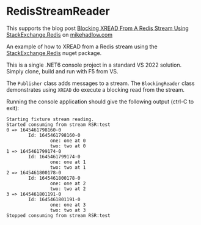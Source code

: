 # RedisStreamReader

This supports the blog post [Blocking XREAD From A Redis Stream Using StackExchange.Redis](https://mikehadlow.com/posts/xread-from-a-redis-stream-using-stackexchange-redis/) on [mikehadlow.com](https://mikehadlow.com/)

An example of how to XREAD from a Redis stream using the [StackExchange.Redis](https://stackexchange.github.io/StackExchange.Redis/) nuget package.

This is a single .NET6 console project in a standard VS 2022 solution. Simply clone, build and run with F5 from VS.

The `Publisher` class adds messages to a stream. 
The `BlockingReader` class demonstrates using `XREAD` do execute a blocking read from the stream.

Running the console application should give the following output (ctrl-C to exit):
```
Starting fixture stream reading.
Started consuming from stream RSR:test
0 => 1645461798160-0
        Id: 1645461798160-0
                one: one at 0
                two: two at 0
1 => 1645461799174-0
        Id: 1645461799174-0
                one: one at 1
                two: two at 1
2 => 1645461800178-0
        Id: 1645461800178-0
                one: one at 2
                two: two at 2
3 => 1645461801191-0
        Id: 1645461801191-0
                one: one at 3
                two: two at 3
Stopped consuming from stream RSR:test
```